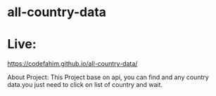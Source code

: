 # all-country-data
# Live: 
https://codefahim.github.io/all-country-data/

About Project:
This Project base on api, you can find and any country data.you just need to click on list of country and wait.

